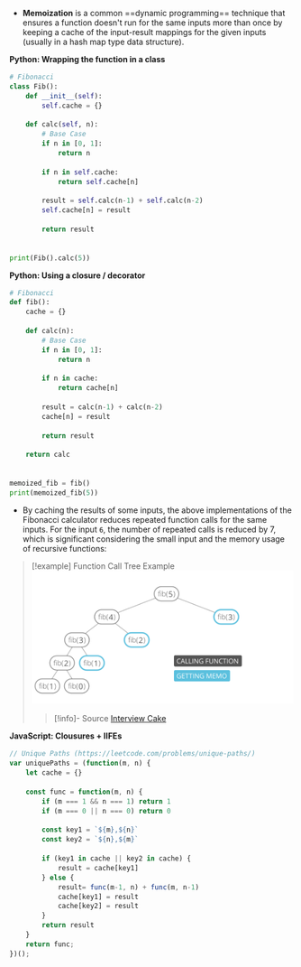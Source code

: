 - **Memoization** is a common ==dynamic programming== technique that ensures a function doesn't run for the same inputs more than once by keeping a cache of the input-result mappings for the given inputs (usually in a hash map type data structure).

**Python: Wrapping the function in a class**

```python
# Fibonacci
class Fib():
    def __init__(self):
        self.cache = {}

    def calc(self, n):
        # Base Case
        if n in [0, 1]:
            return n

        if n in self.cache:
            return self.cache[n]

        result = self.calc(n-1) + self.calc(n-2)
        self.cache[n] = result

        return result


print(Fib().calc(5))
```

**Python: Using a closure / decorator**

```python
# Fibonacci
def fib():
    cache = {}
    
    def calc(n):
        # Base Case
        if n in [0, 1]:
            return n

        if n in cache:
            return cache[n]

        result = calc(n-1) + calc(n-2)
        cache[n] = result

        return result
        
    return calc


memoized_fib = fib()
print(memoized_fib(5))
```

- By caching the results of some inputs, the above implementations of the Fibonacci calculator reduces repeated function calls for the same inputs. For the input `6`, the number of repeated calls is reduced by 7, which is significant considering the small input and the memory usage of recursive functions:

> [!example] Function Call Tree Example
> ![Memoized Fibonacci](assets/images/compsci.algo-memoized-fibonacci.svg)
>> [!info]- Source
>> [Interview Cake](https://www.interviewcake.com/concept/python/memoization)

**JavaScript: Clousures + IIFEs**

```javascript
// Unique Paths (https://leetcode.com/problems/unique-paths/)
var uniquePaths = (function(m, n) {
    let cache = {}

    const func = function(m, n) {
        if (m === 1 && n === 1) return 1
        if (m === 0 || n === 0) return 0

        const key1 = `${m},${n}`
        const key2 = `${n},${m}`

        if (key1 in cache || key2 in cache) {
            result = cache[key1]
        } else {
            result= func(m-1, n) + func(m, n-1)
            cache[key1] = result
            cache[key2] = result
        }
        return result
    }
    return func;
})();
```